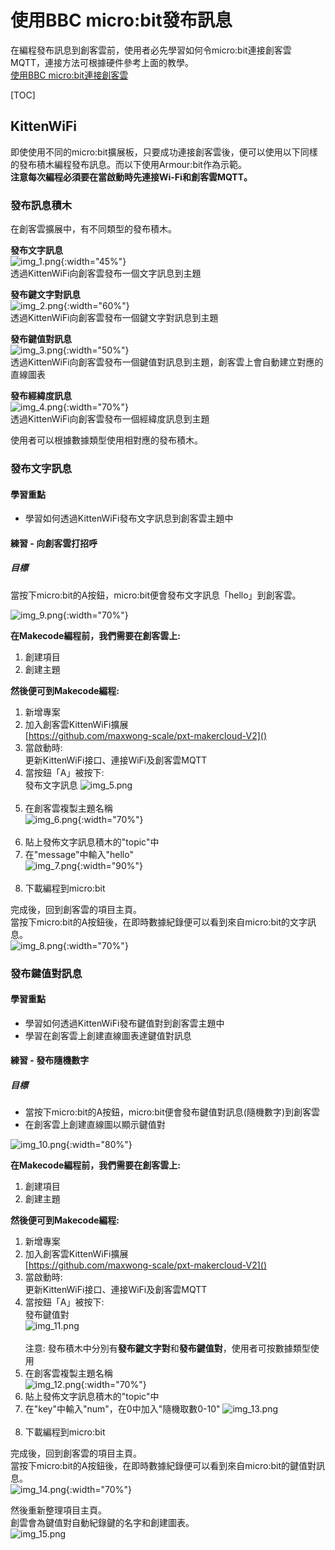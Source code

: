 # 使用BBC micro:bit發布訊息
在編程發布訊息到創客雲前，使用者必先學習如何令micro:bit連接創客雲MQTT，連接方法可根據硬件參考上面的教學。  
[使用BBC micro:bit連接創客雲](../../ch4_connect/microbit/connect_microbit.md)

[TOC]

## KittenWiFi
即使使用不同的micro:bit擴展板，只要成功連接創客雲後，便可以使用以下同樣的發布積木編程發布訊息。而以下使用Armour:bit作為示範。  
**注意每次編程必須要在當啟動時先連接Wi-Fi和創客雲MQTT。**
### 發布訊息積木
在創客雲擴展中，有不同類型的發布積木。

**發布文字訊息**  
![img_1.png](img/img_1.png){:width="45%"}  
透過KittenWiFi向創客雲發布一個文字訊息到主題

**發布鍵文字對訊息**  
![img_2.png](img/img_2.png){:width="60%"}  
透過KittenWiFi向創客雲發布一個鍵文字對訊息到主題

**發布鍵值對訊息**  
![img_3.png](img/img_3.png){:width="50%"}  
透過KittenWiFi向創客雲發布一個鍵值對訊息到主題，創客雲上會自動建立對應的直線圖表

**發布經緯度訊息**  
![img_4.png](img/img_4.png){:width="70%"}  
透過KittenWiFi向創客雲發布一個經緯度訊息到主題

使用者可以根據數據類型使用相對應的發布積木。

### 發布文字訊息
#### 學習重點
- 學習如何透過KittenWiFi發布文字訊息到創客雲主題中

#### 練習 - 向創客雲打招呼
##### 目標
當按下micro:bit的A按鈕，micro:bit便會發布文字訊息「hello」到創客雲。

![img_9.png](img/img_9.png){:width="70%"}

**在Makecode編程前，我們需要在創客雲上:**

1. 創建項目
2. 創建主題

**然後便可到Makecode編程:**

1. 新增專案
2. 加入創客雲KittenWiFi擴展  
   [https://github.com/maxwong-scale/pxt-makercloud-V2]()
3. 當啟動時:  
   更新KittenWiFi接口、連接WiFi及創客雲MQTT
4. 當按鈕「A」被按下:  
   發布文字訊息
![img_5.png](img/img_5.png)
</br></br>
5. 在創客雲複製主題名稱  
![img_6.png](img/img_6.png){:width="70%"}
</br></br>
6. 貼上發佈文字訊息積木的"topic"中
7. 在"message"中輸入"hello"  
![img_7.png](img/img_7.png){:width="90%"}
</br></br>
8. 下載編程到micro:bit

完成後，回到創客雲的項目主頁。  
當按下micro:bit的A按鈕後，在即時數據紀錄便可以看到來自micro:bit的文字訊息。  
![img_8.png](img/img_8.png){:width="70%"}

### 發布鍵值對訊息
#### 學習重點
- 學習如何透過KittenWiFi發布鍵值對到創客雲主題中
- 學習在創客雲上創建直線圖表達鍵值對訊息

#### 練習 - 發布隨機數字
##### 目標
- 當按下micro:bit的A按鈕，micro:bit便會發布鍵值對訊息(隨機數字)到創客雲
- 在創客雲上創建直線圖以顯示鍵值對

![img_10.png](img/img_10.png){:width="80%"}

**在Makecode編程前，我們需要在創客雲上:**

1. 創建項目
2. 創建主題

**然後便可到Makecode編程:**

1. 新增專案
2. 加入創客雲KittenWiFi擴展  
   [https://github.com/maxwong-scale/pxt-makercloud-V2]()
3. 當啟動時:  
   更新KittenWiFi接口、連接WiFi及創客雲MQTT
4. 當按鈕「A」被按下:  
   發布鍵值對  
![img_11.png](img/img_11.png)
</br></br>
注意: 發布積木中分別有**發布鍵文字對**和**發布鍵值對**，使用者可按數據類型使用
5. 在創客雲複製主題名稱  
![img_12.png](img/img_12.png){:width="70%"}
6. 貼上發佈文字訊息積木的"topic"中
7. 在"key"中輸入"num"，在0中加入"隨機取數0-10"
![img_13.png](img/img_13.png)
</br></br>
8. 下載編程到micro:bit

完成後，回到創客雲的項目主頁。  
當按下micro:bit的A按鈕後，在即時數據紀錄便可以看到來自micro:bit的鍵值對訊息。  
![img_14.png](img/img_14.png){:width="70%"}

然後重新整理項目主頁。  
創雲會為鍵值對自動紀錄鍵的名字和創建圖表。  
![img_15.png](img/img_15.png)
